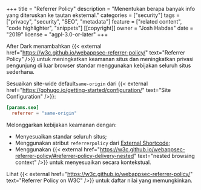 +++
title = "Referrer Policy"
description = "Menentukan berapa banyak info yang diteruskan ke tautan eksternal."
categories = ["security"]
tags = ["privacy", "security", "SEO", "metadata"]
feature = ["related content", "code highlighter", "snippets"]
[[copyright]]
  owner = "Josh Habdas"
  date = "2019"
  license = "agpl-3.0-or-later"
+++

After Dark menambahkan {{< external href="https://w3c.github.io/webappsec-referrer-policy/" text="Referrer Policy" />}} untuk meningkatkan keamanan situs dan meningkatkan privasi pengunjung di luar browser standar menggunakan kebijakan seluruh situs sederhana.

Sesuaikan site-wide default`same-origin` dari {{< external href="https://gohugo.io/getting-started/configuration/" text="Site Configuration" />}}:

```toml
[params.seo]
  referrer = "same-origin"
```

Melonggarkan kebijakan keamanan dengan:

- Menyesuaikan standar seluruh situs;
- Menggunakan atribut `referrerpolicy` dari [External Shortcode](/shortcode/external);
- Menggunakan {{< external href="https://w3c.github.io/webappsec-referrer-policy/#referrer-policy-delivery-nested" text="nested browsing context" />}} untuk menyesuaikan secara kontekstual.

Lihat {{< external href="https://w3c.github.io/webappsec-referrer-policy/" text="Referrer Policy on W3C" />}} untuk daftar nilai yang memungkinkan.
